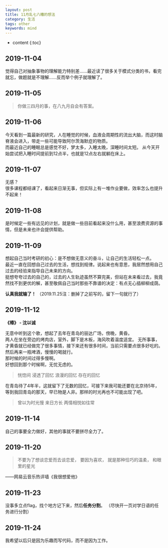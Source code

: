 ```yaml
---
layout: post
title: 11月乱七八糟的想法
category: 生活
tags: other
keywords: mind
---
```


* content
{:toc}

## 2019-11-04 

觉得自己对抽象事物的理解能力特别差……最近读了很多关于模式分类的书，看完就忘，做题就是不理解……反而举个例子就理解了。

## 2019-11-05

> 你做三四月的事，在八九月自会有答案。

## 2019-11-06

今天看到一篇最新的研究，人在睡觉的时候，血液会周期性的流出大脑，而这时脑脊液会进入，带走一些可能导致阿尔茨海默症的物质。  
而最近自己的睡眠总是感觉不好，梦太多，入睡太晚，深睡时间太短。 
从今天开始尝试把入睡时间提前到12点半，也就是12点左右就躺在床上。

## 2019-11-07

无感？  
很多课程都结课了，看起来日渐无事，但实际上有一堆作业要做，效率怎么也提升不起来！

## 2019-11-08

是时候定一些有远见的计划，就是做一些目前看起来没什么用，甚至浪费资源的事情，但是未来也许会提供帮助。

## 2019-11-09

想起自己当时考研的初心：是不想做无意义的奋斗，让自己的生活轻松一点。  
最近一直在回想自己过去的生活，想找到规律。说起来也有意思，我居然想用自己过去的经验来指导自己未来的方向。  
挺想夸夸过去的自己的，过去的人生轨迹虽然不算完美，但站在未来看过去，我竟然找不到更优的解，甚至敬佩自己当时那些不靠谱的决定：有点无心插柳柳成荫。

**认真我就输了！** 
（2019.11.25注：删掉了之前写的，留下一句就行了）

## 2019-11-12

**《椿》 - 沈以诚**

无意中听到这个歌，想起了去年在青岛的丽达广场，傍晚，黄昏。  
两人在坐在旁边的烤肉店，室外，脚下是木板，海风吹着温度适宜。
无所事事，才黄昏就已经做完了很多事情，接下来还有很多时间，当前只需要点很多好吃的。  
然后再来一瓶啤酒，慢慢的喝就行。  
那时候的时间过得多慢啊。  
好想回到那个时候啊，无忧无虑的。
  
> 恍惚间 浸透了回忆 浪漫的回忆 存在的回忆
  
在青岛待了4年半，这就留下了无数的回忆，可接下来我可能还要在北京待5年，等到我回青岛的那天，早已物是人非。那样的时光再也不可能出现了吧。

> 曾以为时光慢 来日方长 两情相悦如往常 

## 2019-11-14

 自己的事要全力做好，其他的事就不要拼尽全力了。  

## 2019-11-20

>不要为了想谈恋爱而去谈恋爱，
要因为喜欢，
就是那种恰巧的温柔，
和眼里的星光

——网易云音乐热评墙《我很想爱他》

## 2019-11-23

没事多立点flag，找个地方记下来，然后**任务分割**。
（尽快开一页对学日语的任务进行分割）

## 2019-11-24

我希望以后只是因为乐趣而写代码，而不是因为工作。


